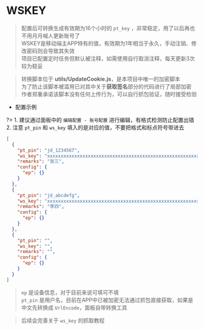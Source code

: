 # WSKEY
> 配置后可转换生成有效期为16个小时的 `pt_key` ，非常稳定，用了以后再也不用月月喊人更新账号了\
> WSKEY是移动端主APP特有的值，有效期为1年相当于永久，手动注销、修改密码则会导致其失效\
> 项目已配置定时任务但默认被注释，如需使用自行取消注释，每天更新3次较为稳妥

> 转换脚本位于 **utils/UpdateCookie.js**，是本项目中唯一的加密脚本\
> 为了防止该脚本被滥用已对其中关于**获取签名**部分的代码进行了局部加密\
> 作者郑重承诺该脚本没有任何上传行为，可以自行抓包验证，随时接受检验

- 配置示例

?> 1. 建议通过面板中的 `编辑配置 - 账号配置` 进行编辑，有格式检测防止配置出错\
  2. 注意 `pt_pin` 和 `ws_key` 填入的是对应的值，不要把格式和标点符号带进去

```json
[
  {
    "pt_pin": "jd_1234567",
    "ws_key": "xxxxxxxxxxxxxxxxxxxxxxxxxxxxxxxxxxxxxxxxxxxxxxxxxxxxxxxxxxxxxxxxxxxxxxxxxxxxxxxxxxxxxxxxxxxxxxxx",
    "remarks": "张三",
    "config": {
      "ep": {}
    }
  },
  {
    "pt_pin": "jd_abcdefg",
    "ws_key": "xxxxxxxxxxxxxxxxxxxxxxxxxxxxxxxxxxxxxxxxxxxxxxxxxxxxxxxxxxxxxxxxxxxxxxxxxxxxxxxxxxxxxxxxxxxxxxxx",
    "remarks": "李四",
    "config": {
      "ep": {}
    }
  },
  {
    "pt_pin": "",
    "ws_key": "",
    "remarks": "",
    "config": {
      "ep": {}
    }
  }
]
```

> `ep` 是设备信息，对于目前来说可填可不填\
> `pt_pin` 是用户名，目前在APP中已被加密无法通过抓包直接获取，如果是中文先转换成 `UrlEncode`，面板自带转换工具

> 后续会完善关于 `ws_key` 的抓取教程
